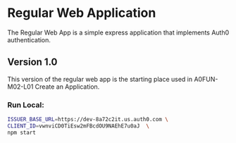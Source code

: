 # Regular Web Application

The Regular Web App is a simple express application that implements Auth0 authentication.

## Version 1.0

This version of the regular web app is the starting place used in A0FUN-M02-L01 Create an Application.

### Run Local:

```bash
ISSUER_BASE_URL=https://dev-8a72c2it.us.auth0.com \
CLIENT_ID=vwnviCD0TiEsw2mFBcdOU9NAEhE7u0aJ  \
npm start
```
